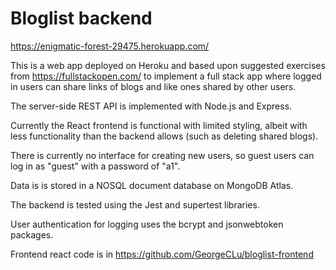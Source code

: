 # Bloglist backend

https://enigmatic-forest-29475.herokuapp.com/

This is a web app deployed on Heroku and based upon suggested exercises from https://fullstackopen.com/ to implement a full stack app where logged in users can share links of blogs and like ones shared by other users.

The server-side REST API is implemented with Node.js and Express.

Currently the React frontend is functional with limited styling, albeit with less functionality than the backend allows (such as deleting shared blogs).

There is currently no interface for creating new users, so guest users can log in as "guest" with a password of "a1".

Data is is stored in a NOSQL document database on MongoDB Atlas.

The backend is tested using the Jest and supertest libraries.

User authentication for logging uses the bcrypt and jsonwebtoken packages.

Frontend react code is in https://github.com/GeorgeCLu/bloglist-frontend
